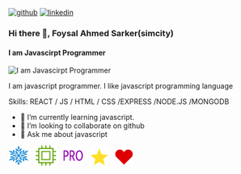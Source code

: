 [<img src='https://cdn.jsdelivr.net/npm/simple-icons@3.0.1/icons/github.svg' alt='github' height='40'>](https://github.com/https://github.com/simcity20)  [<img src='https://cdn.jsdelivr.net/npm/simple-icons@3.0.1/icons/linkedin.svg' alt='linkedin' height='40'>](https://www.linkedin.com/in/https://www.linkedin.com/in/foysal-ahmed-sarker-simcity-6b204a339//)  
### Hi there 👋, Foysal Ahmed Sarker(simcity)
#### I am Javascirpt Programmer
![I am Javascirpt Programmer](https://media.licdn.com/dms/image/v2/D5616AQE-n7Z7pmC4KA/profile-displaybackgroundimage-shrink_350_1400/profile-displaybackgroundimage-shrink_350_1400/0/1731773722693?e=1736985600&v=beta&t=Rm37FJRHC9_Ts5XjXZz1tL9xXgK44IuL-26u23Db0V8)

I am javascript programmer. I like javascript programming language

Skills: REACT / JS / HTML / CSS /EXPRESS /NODE.JS /MONGODB

- 🌱 I’m currently learning javascript. 
- 👯 I’m looking to collaborate on github 
- 💬 Ask me about javascript 




<a href='https://archiveprogram.github.com/'><img src='https://raw.githubusercontent.com/acervenky/animated-github-badges/master/assets/acbadge.gif' width='40' height='40'></a> <a href='https://docs.github.com/en/developers'><img src='https://raw.githubusercontent.com/acervenky/animated-github-badges/master/assets/devbadge.gif' width='40' height='40'></a> <a href='https://github.com/pricing'><img src='https://raw.githubusercontent.com/acervenky/animated-github-badges/master/assets/pro.gif' width='40' height='40'></a> <a href='https://stars.github.com/'><img src='https://raw.githubusercontent.com/acervenky/animated-github-badges/master/assets/starbadge.gif' width='35' height='35'></a> <a href='https://docs.github.com/en/github/supporting-the-open-source-community-with-github-sponsors'><img src='https://raw.githubusercontent.com/acervenky/animated-github-badges/master/assets/sponsorbadge.gif' width='35' height='35'></a> 



 

